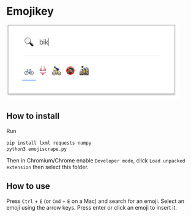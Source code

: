 # Emojikey

![EmojiKey screenshot](https://raw.githubusercontent.com/chetbox/Emojikey/master/screenshot.png)

## How to install

Run

    pip install lxml requests numpy
    python3 emojiscrape.py

Then in Chromium/Chrome enable `Developer mode`, click `Load unpacked extension` then select this folder.

## How to use

Press `Ctrl` + `E` (or `Cmd` + `E` on a Mac) and search for an emoji. Select an emoji using the arrow keys. Press enter or click an emoji to insert it.
